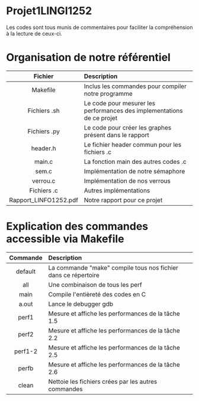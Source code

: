 # Projet1LINGI1252

Les codes sont tous munis de commentaires pour faciliter la compréhension à la lecture de ceux-ci.

# Organisation de notre référentiel
| Fichier | Description |
|  :---:  | :---         |
| Makefile | Inclus les commandes pour compiler notre programme |
| Fichiers .sh | Le code pour mesurer les performances des implementations de ce projet |
| Fichiers .py | Le code pour créer les graphes présent dans le rapport |
| header.h | Le fichier header commun pour les fichiers .c |
| main.c | La fonction main des autres codes .c |
| sem.c | Implémentation de notre sémaphore |
| verrou.c | Implémentation de nos verrous |
| Fichiers .c | Autres implémentations |
| Rapport_LINFO1252.pdf | Notre rapport pour ce projet |

# Explication des commandes accessible via Makefile
| Commande | Description |
|   :---:  | :---         |
| default | La commande "make" compile tous nos fichier dans ce répertoire |
| all | Une combinaison de tous les perf |
| main | Compile l'entièreté des codes en C |
| a.out | Lance le debugger gdb |
| perf1 | Mesure et affiche les performances de la tâche 1.5 |
| perf2 | Mesure et affiche les performances de la tâche 2.2 |
| perf1-2 | Mesure et affiche les performances de la tâche 2.5 |
| perfb | Mesure et affiche les performances de la tâche 2.6 |
| clean | Nettoie les fichiers crées par les autres commandes |
